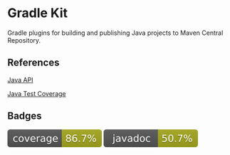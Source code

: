 # Gradle Kit
Gradle plugins for building and publishing Java projects to Maven Central Repository.

## References
[Java API](https://jonloucks.github.io/gradle-kit/javadoc/)

[Java Test Coverage](https://jonloucks.github.io/gradle-kit/jacoco/)

## Badges
[![Coverage Badge](https://raw.githubusercontent.com/jonloucks/gradle-kit/refs/heads/badges/main-coverage.svg)](https://jonloucks.github.io/gradle-kit/jacoco/)
[![Javadoc Badge](https://raw.githubusercontent.com/jonloucks/gradle-kit/refs/heads/badges/main-javadoc.svg)](https://jonloucks.github.io/gradle-kit/javadoc/)

